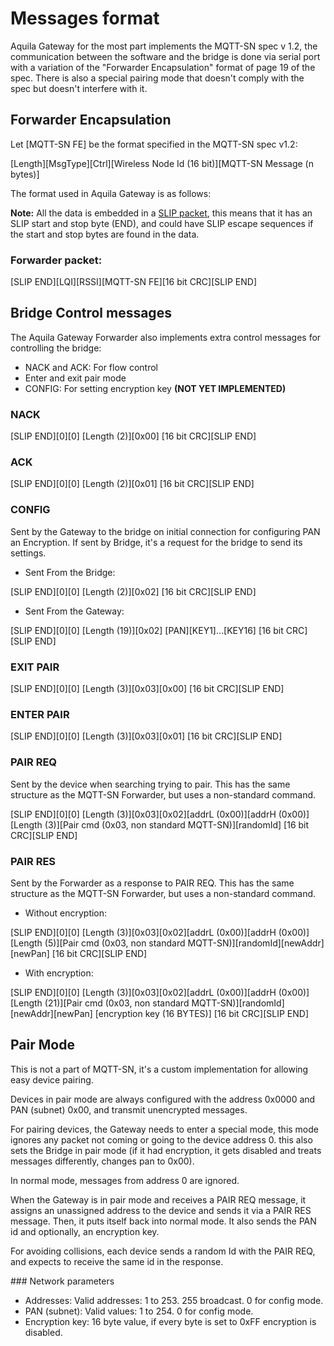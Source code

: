 # Messages format

Aquila Gateway for the most part implements the MQTT-SN spec v 1.2, the communication between the software and the bridge is done via serial port with a variation of the "Forwarder Encapsulation" format of page 19 of the spec. There is also a special pairing mode that doesn't comply with the spec but doesn't interfere with it.

## Forwarder Encapsulation

Let [MQTT-SN FE] be the format specified in the MQTT-SN spec v1.2:

[Length][MsgType][Ctrl][Wireless Node Id (16 bit)][MQTT-SN Message (n bytes)]

The format used in Aquila Gateway is as follows:

**Note:** All the data is embedded in a [SLIP packet](https://en.wikipedia.org/wiki/Serial_Line_Internet_Protocol), this means that it has an SLIP start and stop byte (END), and could have SLIP escape sequences if the start and stop bytes are found in the data.

### Forwarder packet:

[SLIP END][LQI][RSSI][MQTT-SN FE][16 bit CRC][SLIP END]

## Bridge Control messages

The Aquila Gateway Forwarder also implements extra control messages for controlling the bridge:

- NACK and ACK: For flow control
- Enter and exit pair mode
- CONFIG: For setting encryption key **(NOT YET IMPLEMENTED)**

### NACK

[SLIP END][0][0] [Length (2)][0x00] [16 bit CRC][SLIP END]

### ACK

[SLIP END][0][0] [Length (2)][0x01] [16 bit CRC][SLIP END]

### CONFIG

Sent by the Gateway to the bridge on initial connection for configuring PAN an Encryption.
If sent by Bridge, it's a request for the bridge to send its settings.

- Sent From the Bridge:

[SLIP END][0][0] [Length (2)][0x02] [16 bit CRC][SLIP END]

- Sent From the Gateway:

[SLIP END][0][0] [Length (19)][0x02] [PAN][KEY1]...[KEY16] [16 bit CRC][SLIP END]

### EXIT PAIR

[SLIP END][0][0] [Length (3)][0x03][0x00] [16 bit CRC][SLIP END]

### ENTER PAIR

[SLIP END][0][0] [Length (3)][0x03][0x01] [16 bit CRC][SLIP END]

### PAIR REQ

Sent by the device when searching trying to pair. This has the same structure as the MQTT-SN Forwarder, but uses a non-standard command.

[SLIP END][0][0] [Length (3)][0x03][0x02][addrL (0x00)][addrH (0x00)] [Length (3)][Pair cmd (0x03, non standard MQTT-SN)][randomId] [16 bit CRC][SLIP END]

### PAIR RES

Sent by the Forwarder as a response to PAIR REQ. This has the same structure as the MQTT-SN Forwarder, but uses a non-standard command.

- Without encryption:

[SLIP END][0][0] [Length (3)][0x03][0x02][addrL (0x00)][addrH (0x00)] [Length (5)][Pair cmd (0x03, non standard MQTT-SN)][randomId][newAddr][newPan] [16 bit CRC][SLIP END]

- With encryption:

[SLIP END][0][0] [Length (3)][0x03][0x02][addrL (0x00)][addrH (0x00)] [Length (21)][Pair cmd (0x03, non standard MQTT-SN)][randomId][newAddr][newPan] [encryption key (16 BYTES)] [16 bit CRC][SLIP END]


## Pair Mode

This is not a part of MQTT-SN, it's a custom implementation for allowing easy device pairing.

Devices in pair mode are always configured with the address 0x0000 and PAN (subnet) 0x00, and transmit unencrypted messages.

For pairing devices, the Gateway needs to enter a special mode, this mode ignores any packet not coming or going to the device address 0. this also sets the Bridge in pair mode (if it had encryption, it gets disabled and treats messages differently, changes pan to 0x00).

In normal mode, messages from address 0 are ignored.

When the Gateway is in pair mode and receives a PAIR REQ message, it assigns an unassigned address to the device and sends it via a PAIR RES message. Then, it puts itself back into normal mode. It also sends the PAN id and optionally, an encryption key.

For avoiding collisions, each device sends a random Id with the PAIR REQ, and expects to receive the same id in the response.

### Network parameters

- Addresses: Valid addresses: 1 to 253. 255 broadcast. 0 for config mode.
- PAN (subnet): Valid values: 1 to 254. 0 for config mode.
- Encryption key: 16 byte value, if every byte is set to 0xFF encryption is disabled.
